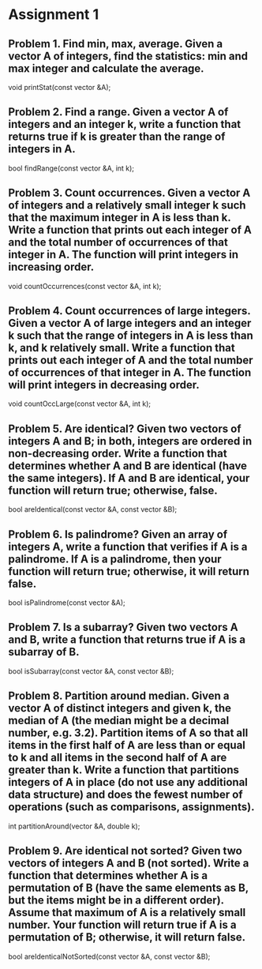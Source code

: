 # Assignment 1

## Problem 1. Find min, max, average. Given a vector A of integers, find the statistics: min and max integer and calculate the average.

void printStat(const vector<int> &A);

## Problem 2. Find a range. Given a vector A of integers and an integer k, write a function that returns true if k is greater than the range of integers in A.

bool findRange(const vector<int> &A, int k);

## Problem 3. Count occurrences. Given a vector A of integers and a relatively small integer k such that the maximum integer in A is less than k. Write a function      that prints out each integer of A and the total number of occurrences of that integer in A. The function will print integers in increasing order.

void countOccurrences(const vector<int> &A, int k);

## Problem 4. Count occurrences of large integers. Given a vector A of large integers and an integer k such that the range of integers in A is less than k, and k      relatively small. Write a function that prints out each integer of A and the total number of occurrences of that integer in A. The function will print integers      in decreasing order.

void countOccLarge(const vector<int> &A, int k);

## Problem 5. Are identical? Given two vectors of integers A and B; in both, integers are ordered in non-decreasing order. Write a function that determines whether    A and B are identical (have the same integers). If A and B are identical, your function will return true; otherwise, false.

bool areIdentical(const vector<int> &A, const vector<int> &B);

## Problem 6. Is palindrome? Given an array of integers A, write a function that verifies if A is a palindrome. If A is a palindrome, then your function will return    true; otherwise, it will return false.

bool isPalindrome(const vector<int> &A);

## Problem 7. Is a subarray? Given two vectors A and B, write a function that returns true if A is a subarray of B.

bool isSubarray(const vector<int> &A, const vector<int> &B);

## Problem 8. Partition around median. Given a vector A of distinct integers and given k, the median of A (the median might be a decimal number, e.g. 3.2).            Partition items of A so that all items in the first half of A are less than or equal to k and all items in the second half of A are greater than k. Write a          function that partitions integers of A in place (do not use any additional data structure) and does the fewest number of operations (such as comparisons,            assignments).

int partitionAround(vector<int> &A, double k);

## Problem 9. Are identical not sorted? Given two vectors of integers A and B (not sorted). Write a function that determines whether A is a permutation of B (have      the same elements as B, but the items might be in a different order). Assume that maximum of A is a relatively small number. Your function will return true if A    is a permutation of B; otherwise, it will return false.

bool areIdenticalNotSorted(const vector<int> &A, const vector<int> &B);
